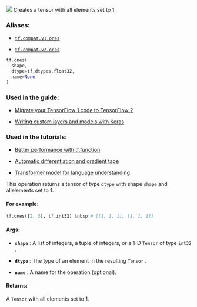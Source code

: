 ![](https://tensorflow.google.cn/images/tf_logo_32px.png)
Creates a tensor with all elements set to 1.

### Aliases:

- [ `tf.compat.v1.ones` ](/api_docs/python/tf/ones)

- [ `tf.compat.v2.ones` ](/api_docs/python/tf/ones)


```python
tf.ones(
  shape,
  dtype=tf.dtypes.float32,
  name=None
)

```


### Used in the guide:

- [Migrate your TensorFlow 1 code to TensorFlow 2](https://tensorflow.google.cn/guide/migrate)

- [Writing custom layers and models with Keras](https://tensorflow.google.cn/guide/keras/custom_layers_and_models)

### Used in the tutorials:

- [Better performance with tf.function](https://tensorflow.google.cn/tutorials/customization/performance)

- [Automatic differentiation and gradient tape](https://tensorflow.google.cn/tutorials/customization/autodiff)

- [Transformer model for language understanding](https://tensorflow.google.cn/tutorials/text/transformer)

This operation returns a tensor of type  `dtype`  with shape  `shape`  and allelements set to 1.

#### For example:


```python
tf.ones([2, 3], tf.int32) &nbsp;# [[1, 1, 1], [1, 1, 1]]

```


#### Args:

- **`shape`** : A list of integers, a tuple of integers, or a 1-D  `Tensor`  of type `int32` .

- **`dtype`** : The type of an element in the resulting  `Tensor` .

- **`name`** : A name for the operation (optional).

#### Returns:

A  `Tensor`  with all elements set to 1.
